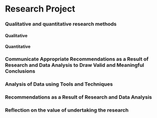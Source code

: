 # Research Project

### Qualitative and quantitative research methods
#### Qualitative

#### Quantitative

### Communicate Appropriate Recommendations as a Result of Research and Data Analysis to Draw Valid and Meaningful Conclusions

### Analysis of Data using Tools and Techniques

### Recommendations as a Result of Research and Data Analysis 

### Reflection on the value of undertaking the research 
